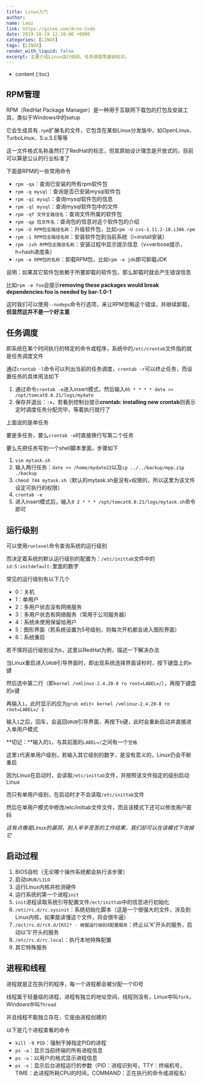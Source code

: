 ```yaml
---
title: Linux入门
author:
name: Leoz
link: https://gitee.com/Arno-Code
date: 2019-10-19 12:10:00 +0800
categories: [LINUX]
tags: [LINUX]
render_with_liquid: false
excerpt: 主要介绍Linux运行级别、任务调度等基础知识。
---
```

* content
{:toc}


## RPM管理
RPM（RedHat Package Manager）是一种用于互联网下载包的打包及安装工具，类似于Windows中的setup

它会生成具有`.rpm`扩展名的文件，它包含在某些Linux分发版中，如OpenLinux、TurboLinux、S.u.S.E等等

这一文件格式名称虽然打了RedHat的标志，但其原始设计理念是开放式的，目前可以算是公认的行业标准了

下面是RPM的一些常用命令

* `rpm -qa`：查询已安装的所有rpm软件包
* `rpm -q mysql`：查询是否已安装mysql软件包
* `rpm -qi mysql`：查询mysql软件包的信息
* `rpm -ql mysql`：查询mysql软件包中的文件
* `rpm -qf 文件全路径名`：查询文件所属的软件包
* `rpm -qp 包文件名`：查询包的信息对这个软件包的介绍
* `rpm -U RPM包全路径名称`：升级软件包，比如`rpm -U cvs-1.11.2-10.i386.rpm`
* `rpm -i RPM包全路径名称`：安装软件包到当前系统（i=install安装）
* `rpm -ivh RPM包全路径名称`：安装过程中显示提示信息（v=verbose提示，h=hash进度条）
* `rpm -e RPM包的名称`：卸载RPM包，比如`rpm -e jdk`即可卸载JDK

说明：如果其它软件包依赖于所要卸载的软件包，那么卸载时就会产生错误信息

比如`rpm -e foo`会提示**removing these packages would break dependencies:foo is needed by bar-1.0-1**

这时我们可以使用`--nodeps`命令行选项，来让RPM忽略这个错误，并继续卸载，**但显然这并不是一个好主意**

## 任务调度

即系统在某个时间执行的特定的命令或程序，系统中的`/etc/crontab`文件指的就是任务调度文件

通过`crontab -l`命令可以列出当前的任务调度，`crontab -r`可以终止任务，而设置任务的具体用法如下

1. 通过命令`crontab -e`进入insert模式，然后输入`05 * * * * date >> /opt/tomcat8.0.21/logs/mydate`
2. 保存并退出：`:x`，若看到控制台提示**crontab: installing new crontab**则表示定时调度任务分配完毕，等着执行就行了

上面说的是单任务

要是多任务，要么`crontab -e`时直接换行写第二个任务

要么先把任务写到一个shell脚本里面，步骤如下

1. `vim mytask.sh`
2. 输入两行任务：`date >> /home/mydate22`以及`cp ../../backup/mpp.zip ./backup`
3. `chmod 744 mytask.sh`（默认的mytask.sh是没有`x`权限的，所以这里为该文件设定可执行的权限）
4. `crontab -e`
5. 进入insert模式后，输入`0 2 * * * /opt/tomcat8.0.21/logs/mytask.sh`命令即可

## 运行级别

可以使用`runlevel`命令查询系统的运行级别

而决定着系统的默认运行级别的配置为：`/etc/inittab`文件中的`id:5:initdefault:`里面的数字

常见的运行级别有以下几个

* 0：关机
* 1：单用户
* 2：多用户状态没有网络服务
* 3：多用户状态有网络服务（常用于公司服务器）
* 4：系统未使用保留给用户
* 5：图形界面（若系统设置为5号级别，则每次开机都会进入图形界面）
* 6：系统重启

若不慎将运行级别设为`6`，这里以RedHat为例，描述一下解决办法

当Linux重启进入`GRUB`引导界面时，即出现系统选择界面读秒时，按下键盘上的`e`键

然后选中第二行（即`kernel /vmlinuz-2.4.20-8 ro root=LABEL=/`），再按下键盘的`e`键

再输入`1`，此时显示的应为`grub edit> kernel /vmlinuz-2.4.20-8 ro root=LABEL=/ 1`

输入`1`之后，回车，会返回`GRUB`引导界面，再按下`b`键，此时会重新启动并直接进入单用户模式

**切记：**输入的`1`，与其前面的`LABEL=/`之间有一个`空格`

这里`1`代表单用户级别，若输入其它级别的数字，是没有意义的，Linux仍会不断重启

因为Linux在启动时，会读取`/etc/inittab`文件，并按照该文件指定的级别启动Linux

而只有单用户级别，在启动时才不会读取`/etc/inittab`文件

然后在单用户模式中修改/etc/inittab文件文件，而且该模式下还可以修改用户密码

*这有点像是Linux的漏洞，别人辛辛苦苦的工作结果，我们却可以在该模式下改掉它*

## 启动过程

1. BIOS自检（无论哪个操作系统都会执行该步骤）
2. 启动`GRUB/LILO`
3. 运行Linux内核并检测硬件
4. 运行系统的第一个进程`init`
5. `init`进程读取系统引导配置文件`/ect/inittab`中的信息进行初始化
6. `/etc/rc.d/rc.sysinit`：系统初始化脚本（这是一个很强大的文件，涉及到Linux内核，如果能读懂这个文件，将会很牛逼）
7. `/ect/rc.d/rcX.d/[KS]* - 根据运行级别X配置服务`：终止以'K'开头的服务，启动以'S'开头的服务
8. `/etc/rc.d/rc.local`：执行本地特殊配置
9. 其它特殊服务

## 进程和线程

进程就是正在执行的程序，每一个进程都会被分配一个ID号

线程属于轻量级的进程，进程有独立的地址空间，线程则没有，Linux中叫`fork`，Windows中叫`Thread`

并且线程不能独立存在，它是由进程创建的

以下是几个进程查看的命令

* `kill -9 PID`：强制干掉指定PID的进程
* `ps -a`：显示当前终端的所有进程信息
* `ps -u`：以用户的格式显示进程信息
* `ps -x`：显示后台进程运行的参数（PID：进程识别号，TTY：终端机号，TIME：此进程所耗CPU的时间，COMMAND：正在执行的命令或进程名）
